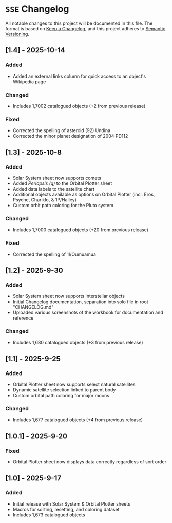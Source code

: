 # `SSE` Changelog

All notable changes to this project will be documented in this file.
The format is based on [Keep a Changelog](https://keepachangelog.com/en/1.1.0/), 
and this project adheres to [Semantic Versioning](https://semver.org/spec/v2.0.0.html).

## [1.4] - 2025-10-14

### Added
- Added an external links column for quick access to an object's Wikipedia page

### Changed
- Includes 1,7002 catalogued objects (+2 from previous release)

### Fixed
- Corrected the spelling of asteroid (92) Undina
- Corrected the minor planet designation of 2004 PD112

## [1.3] - 2025-10-8

### Added
- Solar System sheet now supports comets
- Added *Periapsis (q)* to the Orbital Plotter sheet
- Added data labels to the satellite chart
- Additional objects available as options on Orbital Plotter (incl. Eros, Psyche, Chariklo, & 1P/Halley)
- Custom orbit path coloring for the Pluto system

### Changed
- Includes 1,7000 catalogued objects (+20 from previous release)

### Fixed
- Corrected the spelling of 1I/Oumuamua

## [1.2] - 2025-9-30

### Added
- Solar System sheet now supports Interstellar objects
- Initial Changelog documentation, separation into solo file in root "CHANGELOG.md"
- Uploaded various screenshots of the workbook for documentation and reference

### Changed

- Includes 1,680 catalogued objects (+3 from previous release)

## [1.1] - 2025-9-25

### Added
- Orbital Plotter sheet now supports select natural satellites
- Dynamic satellite selection linked to parent body
- Custom orbital path coloring for major moons

### Changed
- Includes 1,677 catalogued objects (+4 from previous release)

## [1.0.1] - 2025-9-20

### Fixed
- Orbital Plotter sheet now displays data correctly regardless of sort order

## [1.0] - 2025-9-17

### Added
- Initial release with Solar System & Orbital Plotter sheets
- Macros for sorting, resetting, and coloring dataset
- Includes 1,673 catalogued objects


